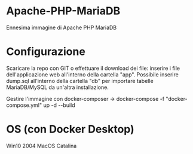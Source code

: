# Apache-PHP-MariaDB
 Ennesima immagine di Apache PHP MariaDB


# Configurazione
Scaricare la repo con GIT o effettuare il download dei file: inserire i file dell'applicazione web all'interno della cartella "app".
Possibile inserire dump.sql all'interno della cartella "db" per importare tabelle MariaDB/MySQL da un'altra installazione.

Gestire l'immagine con docker-composer -> docker-compose -f "docker-compose.yml" up -d --build

# OS (con Docker Desktop)

Win10 2004
MacOS Catalina
